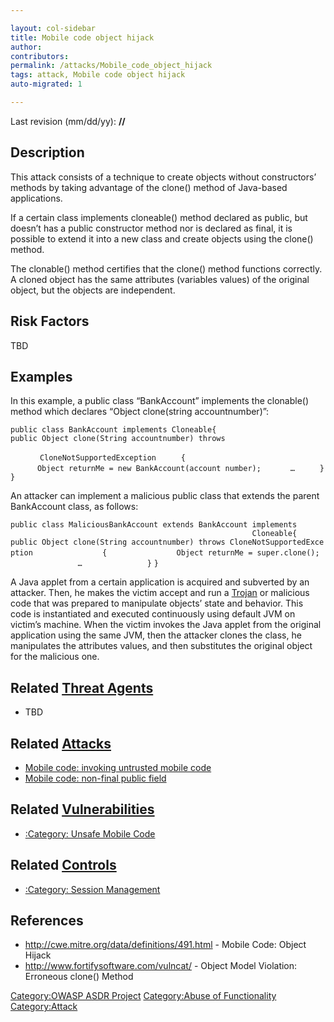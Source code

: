 ```yaml
---

layout: col-sidebar
title: Mobile code object hijack
author: 
contributors: 
permalink: /attacks/Mobile_code_object_hijack
tags: attack, Mobile code object hijack
auto-migrated: 1

---
```




Last revision (mm/dd/yy): **//**

## Description

This attack consists of a technique to create objects without
constructors’ methods by taking advantage of the clone() method of
Java-based applications.

If a certain class implements cloneable() method declared as public, but
doesn’t has a public constructor method nor is declared as final, it is
possible to extend it into a new class and create objects using the
clone() method.

The clonable() method certifies that the clone() method functions
correctly. A cloned object has the same attributes (variables values) of
the original object, but the objects are independent.

## Risk Factors

TBD

## Examples

In this example, a public class “BankAccount” implements the clonable()
method which declares “Object clone(string accountnumber)”:

`public class BankAccount implements Cloneable{`
`public Object clone(String accountnumber) throws                                                                                                  `
`CloneNotSupportedException`
`     {`
`      Object returnMe = new BankAccount(account number);`
`      …`
`     }`
`}`

An attacker can implement a malicious public class that extends the
parent BankAccount class, as follows:

`public class MaliciousBankAccount extends BankAccount implements   `
`                                                      Cloneable{`
`public Object clone(String accountnumber) throws CloneNotSupportedException `
`              {`
`               Object returnMe = super.clone();`
`               …`
`              }`
`}`

A Java applet from a certain application is acquired and subverted by an
attacker. Then, he makes the victim accept and run a
[Trojan](Trojan_Horse "wikilink") or malicious code that was prepared to
manipulate objects’ state and behavior. This code is instantiated and
executed continuously using default JVM on victim’s machine. When the
victim invokes the Java applet from the original application using the
same JVM, then the attacker clones the class, he manipulates the
attributes values, and then substitutes the original object for the
malicious one.

## Related [Threat Agents](Threat_Agents "wikilink")

  - TBD

## Related [Attacks](Attacks "wikilink")

  - [Mobile code: invoking untrusted mobile
    code](Mobile_code:_invoking_untrusted_mobile_code "wikilink")
  - [Mobile code: non-final public
    field](Mobile_code:_non-final_public_field "wikilink")

## Related [Vulnerabilities](Vulnerabilities "wikilink")

  - [:Category: Unsafe Mobile
    Code](:Category:_Unsafe_Mobile_Code "wikilink")

## Related [Controls](Controls "wikilink")

  - [:Category: Session
    Management](:Category:_Session_Management "wikilink")

## References

  - <http://cwe.mitre.org/data/definitions/491.html> - Mobile Code:
    Object Hijack
  - <http://www.fortifysoftware.com/vulncat/> - Object Model Violation:
    Erroneous clone() Method

[Category:OWASP ASDR Project](Category:OWASP_ASDR_Project "wikilink")
[Category:Abuse of
Functionality](Category:Abuse_of_Functionality "wikilink")
[Category:Attack](Category:Attack "wikilink")
